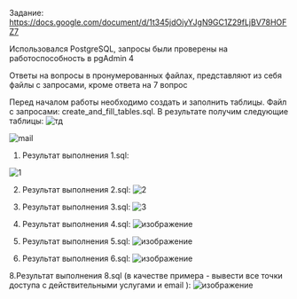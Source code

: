 Задание: https://docs.google.com/document/d/1t345jdOiyYJgN9GC1Z29fLjBV78HOFZ7

Использовался PostgreSQL, запросы были проверены на работоспособность в pgAdmin 4

Ответы на вопросы в пронумерованных файлах, представляют из себя файлы с запросами, кроме ответа на 7 вопрос

Перед началом работы необходимо создать и заполнить таблицы. Файл с запросами: create_and_fill_tables.sql. В результате получим следующие таблицы:
![тд](https://github.com/user-attachments/assets/419acb6f-f166-475b-b8a4-c5b1cbdb697b)

![mail](https://github.com/user-attachments/assets/56313119-3c22-4b45-bd91-e3b9dd58d3d6)

1. Результат выполнения 1.sql:
   
![1](https://github.com/user-attachments/assets/ba8fa0af-bc1f-4944-8d49-63fa337a0d51)

2. Результат выполнения 2.sql:
![2](https://github.com/user-attachments/assets/23fdd197-4ba5-4b41-83ed-f77fe78efb1b)

3. Результат выполнения 3.sql:
![3](https://github.com/user-attachments/assets/f2554fa2-9618-4958-9040-f1ac1b5c9a5d)

4. Результат выполнения 4.sql:
![изображение](https://github.com/user-attachments/assets/e81aa48f-9bb3-4274-8367-635398bfda9c)

5. Результат выполнения 5.sql:
![изображение](https://github.com/user-attachments/assets/caa5906b-34f3-42c8-ab81-279efd194d8a)

6. Результат выполнения 6.sql:
![изображение](https://github.com/user-attachments/assets/17e55ef7-2181-468b-b630-1e8962d8c7c5)

8.Результат выполнения 8.sql (в качестве примера - вывести все точки доступа с действительными услугами и email ):
![изображение](https://github.com/user-attachments/assets/a58fe13a-e7fd-4d54-8719-47c7f9394b1b)

